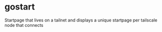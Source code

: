 gostart
=======

Startpage that lives on a tailnet and displays a unique startpage per tailscale node that connects
